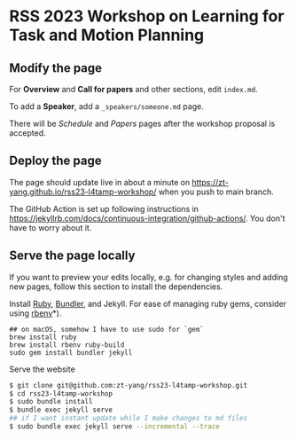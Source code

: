 # RSS 2023 Workshop on Learning for Task and Motion Planning

## Modify the page

For **Overview** and **Call for papers** and other sections, edit `index.md`.

To add a **Speaker**, add a `_speakers/someone.md` page.

There will be *Schedule* and *Papers* pages after the workshop proposal is accepted.

## Deploy the page

The page should update live in about a minute on https://zt-yang.github.io/rss23-l4tamp-workshop/ when you push to main branch.

The GitHub Action is set up following instructions in https://jekyllrb.com/docs/continuous-integration/github-actions/. You don't have to worry about it.

## Serve the page locally

If you want to preview your edits locally, e.g. for changing styles and adding new pages, follow this section to install the dependencies.

Install [Ruby](https://www.ruby-lang.org/en/downloads/), [Bundler](https://bundler.io/), and Jekyll. For ease of managing ruby gems, consider using [rbenv](https://github.com/rbenv/rbenv)*).

```
## on macOS, somehow I have to use sudo for `gem`
brew install ruby
brew install rbenv ruby-build
sudo gem install bundler jekyll
```

Serve the website

```bash
$ git clone git@github.com:zt-yang/rss23-l4tamp-workshop.git
$ cd rss23-l4tamp-workshop
$ sudo bundle install
$ bundle exec jekyll serve
## if I want instant update while I make changes to md files
$ sudo bundle exec jekyll serve --incremental --trace
```
